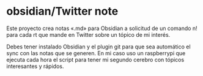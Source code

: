 # obsidian/Twitter note
Este proyecto crea notas «.md» para Obsidian a solicitud de un comando n! 
para cada rt que mande en Twitter sobre un tópico de mi interés.


Debes tener instalado Obsidian y el plugin git para que sea automático el
sync con las notas que se generen. En mi caso uso un raspberrypi que ejecuta cada
hora el script para tener mi segundo cerebro con tópicos interesantes y rápidos.
